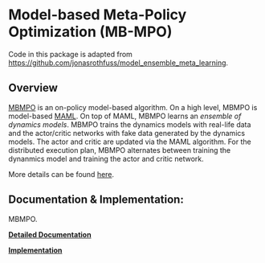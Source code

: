 # Model-based Meta-Policy Optimization (MB-MPO)

Code in this package is adapted from https://github.com/jonasrothfuss/model_ensemble_meta_learning.

## Overview 

[MBMPO](https://arxiv.org/abs/1809.05214) is an on-policy model-based algorithm. On a high level, MBMPO is model-based [MAML](https://arxiv.org/abs/1703.03400). On top of MAML, MBMPO learns an *ensemble of dynamics models*. MBMPO trains the dynamics models with real-life data and the actor/critic networks with fake data generated by the dynamics models. The actor and critic are updated via the MAML algorithm. For the distributed execution plan, MBMPO alternates between training the dynanmics model and training the actor and critic network.

More details can be found [here](https://medium.com/distributed-computing-with-ray/model-based-reinforcement-learning-with-ray-rllib-73f47df33839).

## Documentation & Implementation:

MBMPO. 

   **[Detailed Documentation](https://docs.ray.io/en/master/rllib-algorithms.html#mbmpo)**

   **[Implementation](https://github.com/ray-project/ray/blob/master/rllib/agents/model_based/mbmpo/mbmpo.py)**
